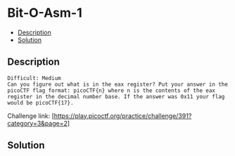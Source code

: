 # Bit-O-Asm-1
- [Description](#Description)
- [Solution](#Solution)
## Description
```
Difficult: Medium
Can you figure out what is in the eax register? Put your answer in the
picoCTF flag format: picoCTF{n} where n is the contents of the eax
register in the decimal number base. If the answer was 0x11 your flag
would be picoCTF{17}.
```
Challenge link: [https://play.picoctf.org/practice/challenge/391?category=3&page=2]

## Solution
